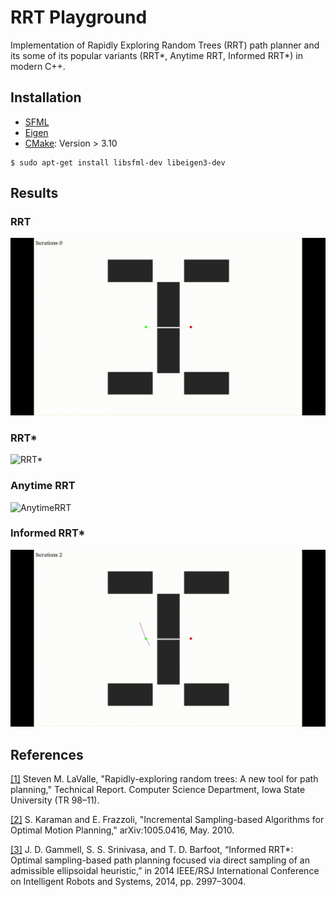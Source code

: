 # RRT Playground
Implementation of Rapidly Exploring Random Trees (RRT) path planner and its some of its popular variants (RRT*, Anytime RRT, Informed RRT*) in modern C++.

## Installation
- [SFML](https://www.sfml-dev.org/)
- [Eigen](https://eigen.tuxfamily.org/index.php?title=Main_Page)
- [CMake](https://cmake.org/): Version > 3.10
```
$ sudo apt-get install libsfml-dev libeigen3-dev
```

## Results
### RRT
![RRT](images/rrt_demo.gif)

### RRT*
![RRT*](images/rrt_star_demo.gif)

### Anytime RRT
![AnytimeRRT](images/anytime_rrt_demo.gif)

### Informed RRT*
![InformedRRT](images/informed_rrt_demo.gif)

## References
[[1]](http://msl.cs.uiuc.edu/~lavalle/papers/Lav98c.pdf) Steven M. LaValle, "Rapidly-exploring random trees: A new tool for path planning," Technical Report. Computer Science Department, Iowa State University (TR 98–11).

[[2]](https://arxiv.org/pdf/1005.0416.pdf) S. Karaman and E. Frazzoli, "Incremental Sampling-based Algorithms for Optimal Motion Planning," arXiv:1005.0416, May. 2010.

[[3]](https://ieeexplore.ieee.org/document/6942976?arnumber=6942976) J. D. Gammell, S. S. Srinivasa, and T. D. Barfoot, “Informed RRT*: Optimal sampling-based path planning focused via direct sampling of an admissible ellipsoidal heuristic,” in 2014 IEEE/RSJ International Conference on Intelligent Robots and Systems, 2014, pp. 2997–3004.